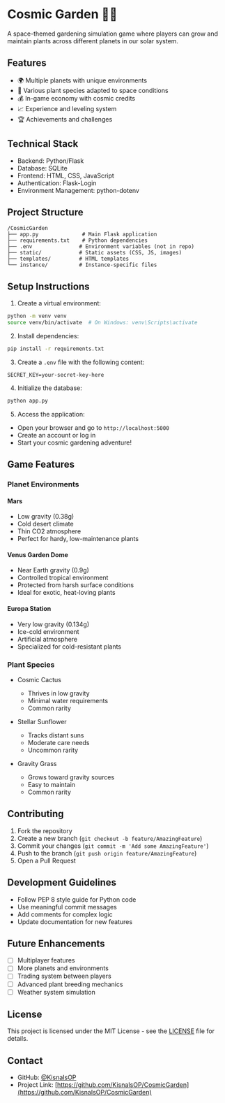 # Cosmic Garden 🌱🚀

A space-themed gardening simulation game where players can grow and maintain plants across different planets in our solar system.

## Features

- 🌍 Multiple planets with unique environments
- 🌱 Various plant species adapted to space conditions
- 💰 In-game economy with cosmic credits
- 📈 Experience and leveling system
- 🏆 Achievements and challenges

## Technical Stack
- Backend: Python/Flask
- Database: SQLite
- Frontend: HTML, CSS, JavaScript
- Authentication: Flask-Login
- Environment Management: python-dotenv

## Project Structure
```
/CosmicGarden
├── app.py              # Main Flask application
├── requirements.txt    # Python dependencies
├── .env               # Environment variables (not in repo)
├── static/            # Static assets (CSS, JS, images)
├── templates/         # HTML templates
└── instance/          # Instance-specific files
```

## Setup Instructions

1. Create a virtual environment:
```bash
python -m venv venv
source venv/bin/activate  # On Windows: venv\Scripts\activate
```

2. Install dependencies:
```bash
pip install -r requirements.txt
```

3. Create a `.env` file with the following content:
```
SECRET_KEY=your-secret-key-here
```

4. Initialize the database:
```bash
python app.py
```

5. Access the application:
- Open your browser and go to `http://localhost:5000`
- Create an account or log in
- Start your cosmic gardening adventure!

## Game Features

### Planet Environments

#### Mars
- Low gravity (0.38g)
- Cold desert climate
- Thin CO2 atmosphere
- Perfect for hardy, low-maintenance plants

#### Venus Garden Dome
- Near Earth gravity (0.9g)
- Controlled tropical environment
- Protected from harsh surface conditions
- Ideal for exotic, heat-loving plants

#### Europa Station
- Very low gravity (0.134g)
- Ice-cold environment
- Artificial atmosphere
- Specialized for cold-resistant plants

### Plant Species
- Cosmic Cactus
   - Thrives in low gravity
   - Minimal water requirements
   - Common rarity

- Stellar Sunflower
   - Tracks distant suns
   - Moderate care needs
   - Uncommon rarity

- Gravity Grass
   - Grows toward gravity sources
   - Easy to maintain
   - Common rarity

## Contributing
1. Fork the repository
2. Create a new branch (`git checkout -b feature/AmazingFeature`)
3. Commit your changes (`git commit -m 'Add some AmazingFeature'`)
4. Push to the branch (`git push origin feature/AmazingFeature`)
5. Open a Pull Request

## Development Guidelines
- Follow PEP 8 style guide for Python code
- Use meaningful commit messages
- Add comments for complex logic
- Update documentation for new features

## Future Enhancements
- [ ] Multiplayer features
- [ ] More planets and environments
- [ ] Trading system between players
- [ ] Advanced plant breeding mechanics
- [ ] Weather system simulation

## License
This project is licensed under the MIT License - see the [LICENSE](LICENSE) file for details.

## Contact
- GitHub: [@KisnaIsOP](https://github.com/KisnaIsOP)
- Project Link: [https://github.com/KisnaIsOP/CosmicGarden](https://github.com/KisnaIsOP/CosmicGarden)
